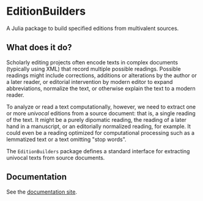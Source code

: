 
# EditionBuilders

A Julia package to build specified editions from multivalent sources.

## What does it do?

Scholarly editing projects often encode texts in complex documents (typically using XML) that record multiple possible readings.  Possible readings might include corrections, additions or alterations by the author or a later reader, or editorial intervention by modern editor to expand abbreviations, normalize the text, or otherwise explain the text to a modern reader.

To analyze or read a text computationally, however, we need to extract one or more *univocal* editions from a source document: that is, a single reading of the text.  It might be a purely dipomatic reading, the reading of a later hand in a manuscript, or an editorially normalized reading, for example.  It could even be a reading optimized for computational processing such as a lemmatized text or a text omitting "stop words".

The `EditionBuilders` package defines a standard interface for extracting univocal texts from source documents.


## Documentation


See the [documentation site](https://hcmid.github.io/EditionBuilders.jl/stable/).